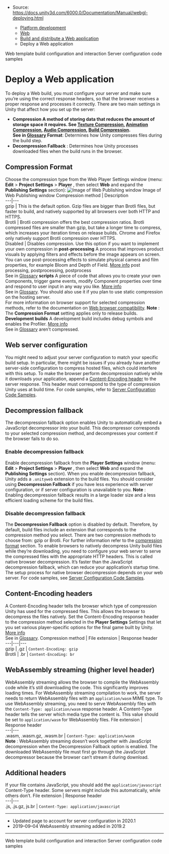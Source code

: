 * Source: https://docs.unity3d.com/6000.0/Documentation/Manual/webgl-deploying.html

  * [Platform development ](https://docs.unity3d.com/6000.0/Documentation/Manual/PlatformSpecific.html)
  * [Web](https://docs.unity3d.com/6000.0/Documentation/Manual/webgl.html)
  * [Build and distribute a Web application](https://docs.unity3d.com/6000.0/Documentation/Manual/webgl-building-distribution.html)
  * Deploy a Web application


[](https://docs.unity3d.com/6000.0/Documentation/Manual/web-templates-build-configuration.html)
Web template build configuration and interaction
[](https://docs.unity3d.com/6000.0/Documentation/Manual/webgl-server-configuration-code-samples.html)
Server configuration code samples
# Deploy a Web application
To deploy a Web build, you must configure your server and make sure you’re using the correct response headers, so that the browser receives a proper response and processes it correctly.
There are two main settings in Unity that affect how you set up the server:
  * ****Compression** A method of storing data that reduces the amount of storage space it requires. See [Texture Compression](https://docs.unity3d.com/6000.0/Documentation/Manual/class-TextureImporterOverride), [Animation Compression](https://docs.unity3d.com/6000.0/Documentation/Manual/class-AnimationClip.html#AssetProperties), [Audio Compression](https://docs.unity3d.com/6000.0/Documentation/Manual/class-AudioClip.html), [Build Compression](https://docs.unity3d.com/6000.0/Documentation/Manual/ReducingFilesize.html).  
See in [Glossary](https://docs.unity3d.com/6000.0/Documentation/Manual/Glossary.html#compression) Format**: Determines how Unity compresses files during the build step.
  * **Decompression Fallback** : Determines how Unity processes downloaded files when the build runs in the browser.


## Compression Format
Choose the compression type from the Web Player Settings window (menu: **Edit** > **Project Settings** > **Player** , then select **Web** and expand the **Publishing Settings** section):
![Image of Web Publishing window ](https://docs.unity3d.com/6000.0/Documentation/uploads/Main/WebGLPublishingWindow.png) Image of Web Publishing window  Compression method | Description  
---|---  
gzip | This is the default option. Gzip files are bigger than Brotli files, but faster to build, and natively supported by all browsers over both HTTP and HTTPS.  
Brotli | Brotli compression offers the best compression ratios. Brotli compressed files are smaller than gzip, but take a longer time to compress, which increases your iteration times on release builds. Chrome and Firefox only natively support Brotli compression over HTTPS.  
Disabled | Disables compression. Use this option if you want to implement your own compression in **post-processing** A process that improves product visuals by applying filters and effects before the image appears on screen. You can use post-processing effects to simulate physical camera and film properties, for example Bloom and Depth of Field. [More info](https://docs.unity3d.com/6000.0/Documentation/Manual/PostProcessingOverview.html) post processing, postprocessing, postprocess  
See in [Glossary](https://docs.unity3d.com/6000.0/Documentation/Manual/Glossary.html#post-processing) **scripts** A piece of code that allows you to create your own Components, trigger game events, modify Component properties over time and respond to user input in any way you like. [More info](https://docs.unity3d.com/6000.0/Documentation/Manual/creating-scripts.html)  
See in [Glossary](https://docs.unity3d.com/6000.0/Documentation/Manual/Glossary.html#Scripts). You should also use it if you plan to use static compression on the hosting server.  
For more information on browser support for selected compression methods, refer to the documentation on [Web browser compatibility](https://docs.unity3d.com/6000.0/Documentation/Manual/webgl-browsercompatibility.html).
**Note** : The **Compression Format** setting applies only to release builds. **Development builds** A development build includes debug symbols and enables the Profiler. [More info](https://docs.unity.com/devops/en/manual/build-target-configurations#Build_target_advanced_settings_overview)  
See in [Glossary](https://docs.unity3d.com/6000.0/Documentation/Manual/Glossary.html#DevelopmentBuild) aren’t compressed.
## Web server configuration
You might need to adjust your server configuration to match your specific build setup. In particular, there might be issues if you already have another server-side configuration to compress hosted files, which could interfere with this setup. To make the browser perform decompression natively while it downloads your application, append a [Content-Encoding header](https://docs.unity3d.com/6000.0/Documentation/Manual/webgl-deploying.html#content_encoding_header) to the server response. This header must correspond to the type of compression Unity uses at build time. For code samples, refer to [Server Configuration Code Samples](https://docs.unity3d.com/6000.0/Documentation/Manual/webgl-server-configuration-code-samples.html).
## Decompression fallback
The decompression fallback option enables Unity to automatically embed a JavaScript decompressor into your build. This decompressor corresponds to your selected compression method, and decompresses your content if the browser fails to do so.
### Enable decompression fallback
Enable decompression fallback from the **Player Settings** window (menu: **Edit** > **Project Settings** > **Player** , then select **Web** and expand the **Publishing Settings** section).
When you enable decompression fallback, Unity adds a `.unityweb` extension to the build files. You should consider using **Decompression Fallback** if you have less experience with server configuration, or if server configuration is unavailable to you.
**Note** : Enabling decompression fallback results in a large loader size and a less efficient loading scheme for the build files.
### Disable decompression fallback
The **Decompression Fallback** option is disabled by default. Therefore, by default, build files include an extension that corresponds to the compression method you select.
There are two compression methods to choose from: gzip or Brotli. For further information refer to the [compression format](https://docs.unity3d.com/6000.0/Documentation/Manual/webgl-deploying.html#compression_format) section.
To enable browsers to natively decompress Unity build files while they’re downloading, you need to configure your web server to serve the compressed files with the appropriate HTTP headers. This is called native browser decompression. It’s faster than the JavaScript decompression fallback, which can reduce your application’s startup time.
The setup process for native browser decompression depends on your web server. For code samples, see [Server Configuration Code Samples](https://docs.unity3d.com/6000.0/Documentation/Manual/webgl-server-configuration-code-samples.html).
## Content-Encoding headers
A Content-Encoding header tells the browser which type of compression Unity has used for the compressed files. This allows the browser to decompress the files natively.
Set the Content-Encoding response header to the compression method selected in the **Player Settings** Settings that let you set various player-specific options for the final game built by Unity. [More info](https://docs.unity3d.com/6000.0/Documentation/Manual/class-PlayerSettings.html)  
See in [Glossary](https://docs.unity3d.com/6000.0/Documentation/Manual/Glossary.html#PlayerSettings).
Compression method | File extension | Response header  
---|---|---  
gzip | .gz | `Content-Encoding: gzip`  
Brotli | .br | `Content-Encoding: br`  
## WebAssembly streaming (higher level header)
WebAssembly streaming allows the browser to compile the WebAssembly code while it’s still downloading the code. This significantly improves loading times.
For WebAssembly streaming compilation to work, the server needs to return WebAssembly files with an `application/wasm` MIME type. To use WebAssembly streaming, you need to serve WebAssembly files with the `Content-Type: application/wasm` response header. A Content-Type header tells the server which media type the content is. This value should be set to `application/wasm` for WebAssembly files.
File extension | Response header  
---|---  
.wasm, .wasm.gz, .wasm.br | `Content-Type: application/wasm`  
**Note** : WebAssembly streaming doesn’t work together with JavaScript decompression when the Decompression Fallback option is enabled. The downloaded WebAssembly file must first go through the JavaScript decompressor because the browser can’t stream it during download.
## Additional headers
If your file contains JavaScript, you should add the `application/javascript` Content-Type header. Some servers might include this automatically, while others don’t.
File extension | Response header  
---|---  
.js, .js.gz, js.br | `Content-Type: application/javascript`  
* * *
  * Updated page to account for server configuration in 2020.1
  * 2019–09–04  WebAssembly streaming added in 2019.2 


* * *
[](https://docs.unity3d.com/6000.0/Documentation/Manual/web-templates-build-configuration.html)
Web template build configuration and interaction
[](https://docs.unity3d.com/6000.0/Documentation/Manual/webgl-server-configuration-code-samples.html)
Server configuration code samples
